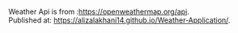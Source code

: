 Weather Api is from :https://openweathermap.org/api. <br>
Published at: https://alizalakhani14.github.io/Weather-Application/.
